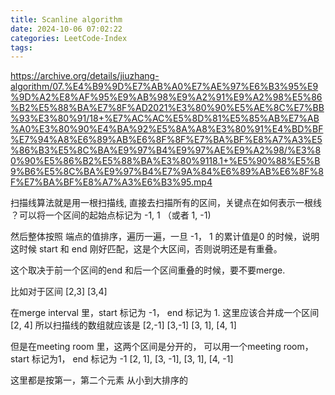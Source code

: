```yaml
---
title: Scanline algorithm
date: 2024-10-06 07:02:22
categories: LeetCode-Index
tags:
---
```


https://archive.org/details/jiuzhang-algorithm/07.%E4%B9%9D%E7%AB%A0%E7%AE%97%E6%B3%95%E9%9D%A2%E8%AF%95%E9%AB%98%E9%A2%91%E9%A2%98%E5%86%B2%E5%88%BA%E7%8F%AD2021%E3%80%90%E5%AE%8C%E7%BB%93%E3%80%91/18+%E7%AC%AC%E5%8D%81%E5%85%AB%E7%AB%A0%E3%80%90%E4%BA%92%E5%8A%A8%E3%80%91%E4%BD%BF%E7%94%A8%E6%89%AB%E6%8F%8F%E7%BA%BF%E8%A7%A3%E5%86%B3%E5%8C%BA%E9%97%B4%E9%97%AE%E9%A2%98/%E3%80%90%E5%86%B2%E5%88%BA%E3%80%9118.1+%E5%90%88%E5%B9%B6%E5%8C%BA%E9%97%B4%E7%9A%84%E6%89%AB%E6%8F%8F%E7%BA%BF%E8%A7%A3%E6%B3%95.mp4


扫描线算法就是用一根扫描线, 直接去扫描所有的区间，关键点在如何表示一根线 ？可以将一个区间的起始点标记为 -1, 1 （或者 1, -1) 

然后整体按照 端点的值排序，遍历一遍，一旦 -1， 1 的累计值是0 的时候，说明这时候 start 和 end 刚好匹配，这是个大区间，否则说明还是有重叠。


这个取决于前一个区间的end 和后一个区间重叠的时候，要不要merge.

比如对于区间  [2,3] [3,4]

在merge interval 里，start 标记为 -1， end 标记为 1. 这里应该合并成一个区间 [2, 4]
所以扫描线的数组就应该是 [2,-1] [3,-1] [3, 1], [4, 1]

但是在meeting room 里，这两个区间是分开的， 可以用一个meeting room， start 标记为1， end 标记为 -1
[2, 1], [3, -1], [3, 1], [4, -1]

这里都是按第一，第二个元素 从小到大排序的


